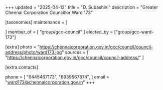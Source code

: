 +++
updated = "2025-04-12"
title = "D. Subashini"
description = "Greater Chennai Corporation Councillor Ward 173"

[taxonomies]
maintenance = [

]
member_of = [
    "group/gcc-council"
]
elected_by = ["group/gcc-ward-173"]

[extra]
photo = "https://chennaicorporation.gov.in/gcc/council/council-address/photo/ward173.jpg"
sources = [
    "https://chennaicorporation.gov.in/gcc/council/council-address/"
]

[extra.contacts]

phone = [
    "9445467173",
    "8939567874",
    ]
email = "ward173@chennaicorporation.gov.in"
+++